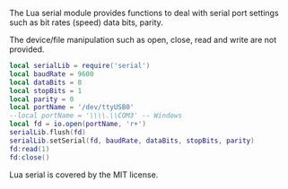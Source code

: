 The Lua serial module provides functions to deal with serial port settings such as bit rates (speed) data bits, parity.

The device/file manipulation such as open, close, read and write are not provided.

```lua
local serialLib = require('serial')
local baudRate = 9600
local dataBits = 8
local stopBits = 1
local parity = 0
local portName = '/dev/ttyUSB0'
--local portName = '\\\\.\\COM3' -- Windows
local fd = io.open(portName, 'r+')
serialLib.flush(fd)
serialLib.setSerial(fd, baudRate, dataBits, stopBits, parity)
fd:read(1)
fd:close()
```

Lua serial is covered by the MIT license.